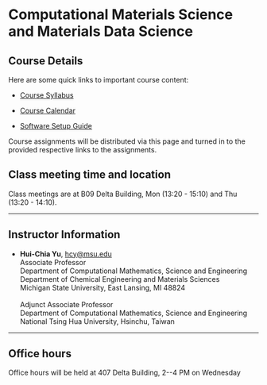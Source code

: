 
# Computational Materials Science and Materials Data Science

## Course Details

Here are some quick links to important course content:  

* [Course Syllabus](course_materials/MSE590400_Syllabus)

* [Course Calendar](course_materials/CMSE202_Calendar)

* [Software Setup Guide](course_materials/SoftwareSetupGuide)



Course assignments will be distributed via this page and turned in to the provided respective links to the assignments.

## Class meeting time and location

Class meetings are at B09 Delta Building, Mon (13:20 - 15:10) and Thu (13:20 - 14:10).

---

## Instructor Information


* **Hui-Chia Yu**, [hcy@msu.edu](mailto:hcy@msu.edu)  
Associate Professor<br>
Department of Computational Mathematics, Science and Engineering<br>
Department of Chemical Engineering and Materials Sciences<br>
Michigan State University, East Lansing, MI 48824<br><br>
Adjunct Associate Professor<br>
Department of Computational Mathematics, Science and Engineering<br>
National Tsing Hua University, Hsinchu, Taiwan




---  

## Office hours
Office hours will be held at 407 Delta Building, 2--4 PM on Wednesday


<!--
<iframe src="https://calendar.google.com/calendar/embed?src=e6ecf64c563fb2a42b0c12639eff36019df8966e2e45ff2cbedc9641371f1d3d%40group.calendar.google.com&ctz=America%2FNew_York" style="border: 0" width="800" height="600" frameborder="0" scrolling="no"></iframe>
-->